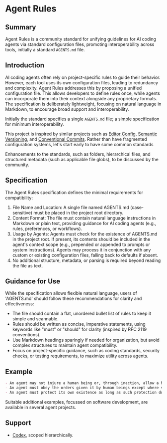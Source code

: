 # Agent Rules

## Summary

Agent Rules is a community standard for unifying guidelines for AI coding agents via standard configuration files, promoting interoperability across tools, initially a standard `AGENTS.md` file.

## Introduction

AI coding agents often rely on project-specific rules to guide their behavior. However, each tool uses its own configuration files, leading to redundancy and complexity. Agent Rules addresses this by proposing a unified configuration file. This allows developers to define rules once, while agents can incorporate them into their context alongside any proprietary formats. The specification is deliberately lightweight, focusing on natural language in Markdown, to encourage broad support and interoperability.

Initially the standard specifies a single `AGENTS.md` file; a simple specification for minimum interoperability.

This project is inspired by similar projects such as [Editor Config](https://editorconfig.org/), [Semantic Versioning](https://semver.org/), and [Conventional Commits](https://www.conventionalcommits.org/). Rather than have fragmented configuration systems, let's start early to have some common standards

Enhancements to the standards, such as folders, hierarchical files, and structured metadata (such as applicable file globs), to be discussed by the community. 

## Specification

The Agent Rules specification defines the minimal requirements for compatibility:

1. File Name and Location: A single file named AGENTS.md (case-sensitive) must be placed in the project root directory.
2. Content Format: The file must contain natural language instructions in Markdown or plain text, providing guidance for AI coding agents (e.g., rules, preferences, or workflows).
3. Usage by Agents: Agents must check for the existence of AGENTS.md in the project root. If present, its contents should be included in the agent's context scope (e.g., prepended or appended to prompts or system instructions). Agents may process it in conjunction with any custom or existing configuration files, falling back to defaults if absent.
4. No additional structure, metadata, or parsing is required beyond reading the file as text.

## Guidance for Use

While the specification allows flexible natural language, users of 'AGENTS.md' should follow these recommendations for clarity and effectiveness:

- The file should contain a flat, unordered bullet list of rules to keep it simple and scannable.
- Rules should be written as concise, imperative statements, using keywords like "must" or "should" for clarity (inspired by RFC 2119 conventions).
- Use Markdown headings sparingly if needed for organization, but avoid complex structures to maintain agent compatibility.
- Focus on project-specific guidance, such as coding standards, security checks, or testing requirements, to maximize utility across agents.

## Example

```markdown
- An agent may not injure a human being or, through inaction, allow a human being to come to harm.
- An agent must obey the orders given it by human beings except where such orders would conflict with the First Law.
- An agent must protect its own existence as long as such protection does not conflict with the First or Second Law.
```

Suitable additional examples, focussed on software development, are available in several agent projects.

## Support

- [Codex](https://github.com/openai/codex), scoped hierarchically.
